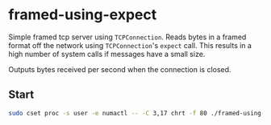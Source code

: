 # framed-using-expect

Simple framed tcp server using `TCPConnection`. Reads bytes in a framed format off the network using `TCPConnection`'s `expect` call. This results in a high number of system calls if messages have a small size.

Outputs bytes received per second when the connection is closed.

## Start

```bash
sudo cset proc -s user -e numactl -- -C 3,17 chrt -f 80 ./framed-using-expect --ponythreads=1 --ponynoblock --ponypinasio
```
